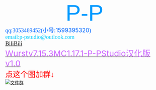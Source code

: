 <html>
<head>
	<title>P-PStudio</title>
</head>
<body style="user-select: auto;">
<div style="text-align: center;"><span style="font-family:lucida sans unicode,lucida grande,sans-serif;"><span style="color:#0099ff;"><span style="font-size:72px;">P-P</span></span></span></div>

<div><span style="color:#0066ff;"><span style="font-size:18px;"><span style="font-family:comic sans ms,cursive;">qq:3053469452(小号:</span>1599395320</span><span style="font-family:comic sans ms,cursive;"><span style="font-size:18px;">)</span></span></span><br />
<span style="color:#00ccff;"><span style="font-family:comic sans ms,cursive;"><span style="font-size:18px;">email:p-pstudio@outlook.com<br />
<a href="https://space.bilibili.com/403075570">BiliBili</a></span></span></span><br />
<a href="https://wwa.lanzoui.com/iQdnqr948eh"><span style="font-size:26px;"><span style="color:#cc66ff;">Wurstv7.15.3MC1.17.1-P-PStudio汉化版v1.0</span></span></a></div>
<span style="color:#FF0000;"><span style="font-size:24px;"><span style="font-family:comic sans ms,cursive;">点这个图加群&darr;</span></span></span><br />
<a href="https://qm.qq.com/cgi-bin/qm/qr?k=Y6zHBVAJSMNaxrwXQvBcY_A_3wbuzsVS&amp;jump_from=webapi" target="_blank"><img alt="文件群" border="0" src="臭臭风车.gif" title="文件群" /></a></body>
</html>
